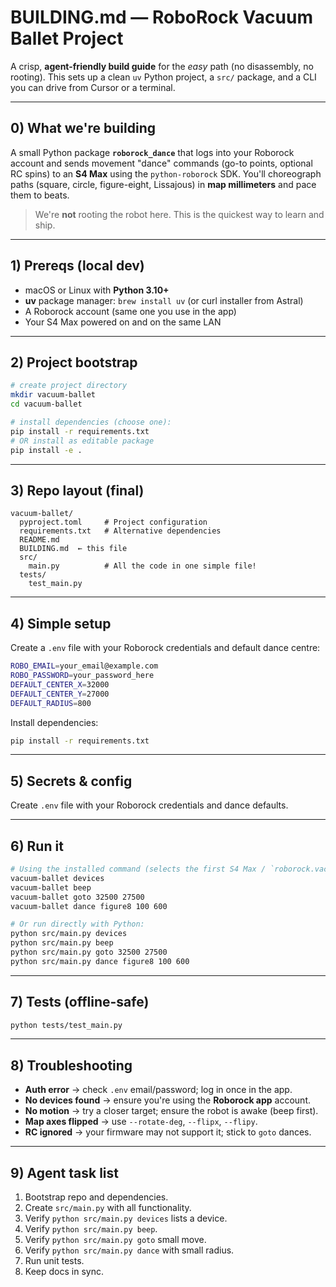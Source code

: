 # BUILDING.md — RoboRock Vacuum Ballet Project

A crisp, **agent-friendly build guide** for the *easy* path (no disassembly, no rooting). This sets up a clean `uv` Python project, a `src/` package, and a CLI you can drive from Cursor or a terminal.

---

## 0) What we're building

A small Python package **`roborock_dance`** that logs into your Roborock account and sends movement "dance" commands (go-to points, optional RC spins) to an **S4 Max** using the `python-roborock` SDK. You'll choreograph paths (square, circle, figure-eight, Lissajous) in **map millimeters** and pace them to beats.

> We're **not** rooting the robot here. This is the quickest way to learn and ship.

---

## 1) Prereqs (local dev)

- macOS or Linux with **Python 3.10+**
- **uv** package manager: `brew install uv` (or curl installer from Astral)
- A Roborock account (same one you use in the app)
- Your S4 Max powered on and on the same LAN

---

## 2) Project bootstrap

```bash
# create project directory
mkdir vacuum-ballet
cd vacuum-ballet

# install dependencies (choose one):
pip install -r requirements.txt
# OR install as editable package
pip install -e .
```

---

## 3) Repo layout (final)

```
vacuum-ballet/
  pyproject.toml     # Project configuration
  requirements.txt   # Alternative dependencies
  README.md
  BUILDING.md  ← this file
  src/
    main.py          # All the code in one simple file!
  tests/
    test_main.py
```

---

## 4) Simple setup

Create a `.env` file with your Roborock credentials and default dance centre:

```bash
ROBO_EMAIL=your_email@example.com
ROBO_PASSWORD=your_password_here
DEFAULT_CENTER_X=32000
DEFAULT_CENTER_Y=27000
DEFAULT_RADIUS=800
```

Install dependencies:

```bash
pip install -r requirements.txt
```

---

## 5) Secrets & config

Create `.env` file with your Roborock credentials and dance defaults.

---

## 6) Run it

```bash
# Using the installed command (selects the first S4 Max / `roborock.vacuum.a19`):
vacuum-ballet devices
vacuum-ballet beep
vacuum-ballet goto 32500 27500
vacuum-ballet dance figure8 100 600

# Or run directly with Python:
python src/main.py devices
python src/main.py beep
python src/main.py goto 32500 27500
python src/main.py dance figure8 100 600
```

---

## 7) Tests (offline-safe)

```bash
python tests/test_main.py
```

---

## 8) Troubleshooting

- **Auth error** → check `.env` email/password; log in once in the app.
- **No devices found** → ensure you're using the **Roborock app** account.
- **No motion** → try a closer target; ensure the robot is awake (beep first).
- **Map axes flipped** → use `--rotate-deg`, `--flipx`, `--flipy`.
- **RC ignored** → your firmware may not support it; stick to `goto` dances.

---

## 9) Agent task list

1. Bootstrap repo and dependencies.
2. Create `src/main.py` with all functionality.
3. Verify `python src/main.py devices` lists a device.
4. Verify `python src/main.py beep`.
5. Verify `python src/main.py goto` small move.
6. Verify `python src/main.py dance` with small radius.
7. Run unit tests.
8. Keep docs in sync.

